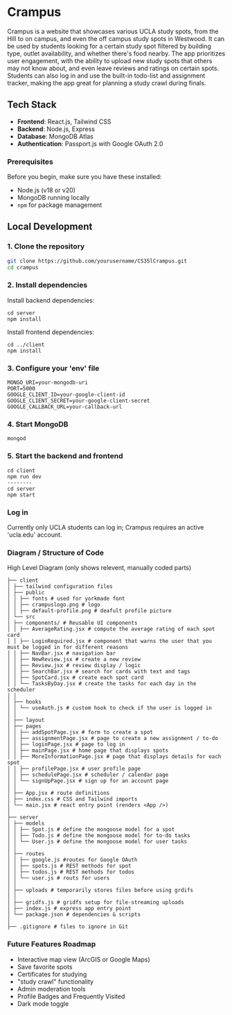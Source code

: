 # Crampus 
Crampus is a website that showcases various UCLA study spots, from the Hill to on campus, and even the off campus study spots in Westwood. It can be used by students looking for a certain study spot filtered by building type, outlet availability, and whether there's food nearby. The app prioritizes user engagement, with the ability to upload new study spots that others may not know about, and even leave reviews and ratings on certain spots. Students can also log in and use the built-in todo-list and assignment tracker, making the app great for planning a study crawl during finals.

## Tech Stack 

- **Frontend**: 
React.js, Tailwind CSS
- **Backend**: 
Node.js, Express
- **Database**: 
MongoDB Atlas
- **Authentication**: 
Passport.js with Google OAuth 2.0

### Prerequisites
Before you begin, make sure you have these installed:

- Node.js (v18 or v20)
- MongoDB running locally
- ```npm``` for package management


## Local Development

### 1. Clone the repository

```bash
git clone https://github.com/yourusername/CS35lCrampus.git
cd crampus
```
### 2. Install dependencies 
Install backend dependencies:
```
cd server
npm install 
```
Install frontend dependencies:
```
cd ../client
npm install
```

### 3. Configure your 'env' file 
```
MONGO_URI=your-mongodb-uri
PORT=5000
GOOGLE_CLIENT_ID=your-google-client-id
GOOGLE_CLIENT_SECRET=your-google-client-secret
GOOGLE_CALLBACK_URL=your-callback-url
```

### 4. Start MongoDB
```
mongod
```

### 5. Start the backend and frontend 
```
cd client 
npm run dev
--------
cd server
npm start
```

### Log in 
Currently only UCLA students can log in; Crampus requires an active 'ucla.edu' account. 

### Diagram / Structure of Code
High Level Diagram (only shows relevent, manually coded parts)
```
├── client
│ ├── tailwind configuration files
│ ├── public
│ │ ├── fonts # used for yorkmade font
│ │ ├── crampuslogo.png # logo
│ │ ├── default-profile.png # deafult profile picture
│ └── src
│ ├── components/ # Reusable UI components
│ │ ├── AverageRating.jsx # compute the average rating of each spot card
│ │ ├── LoginRequired.jsx # component that warns the user that you must be logged in for different reasons
│ │ ├── NavBar.jsx # navigation bar
│ │ ├── NewReview.jsx # create a new review
│ │ ├── Review.jsx # review display / logic
│ │ ├── SearchBar.jsx # search for cards with text and tags
│ │ ├── SpotCard.jsx # create each spot card
│ │ └── TasksByDay.jsx # create the tasks for each day in the scheduler
│ │
│ ├── hooks
│ │ └── useAuth.js # custom hook to check if the user is logged in
│ │
│ ├── layout
│ ├── pages
│ │ ├── addSpotPage.jsx # form to create a spot
│ │ ├── assignmentPage.jsx # page to create a new assignment / to-do
│ │ ├── loginPage.jsx # page to log in
│ │ ├── mainPage.jsx # home page that displays spots
│ │ ├── MoreInformationPage.jsx # page that displays details for each spot
│ │ ├── profilePage.jsx # user profile page
│ │ ├── schedulePage.jsx # scheduler / calendar page
│ │ └── signUpPage.jsx # sign up for an account page
│ │
│ ├── App.jsx # route definitions
│ ├── index.css # CSS and Tailwind imports
│ └── main.jsx # react entry point (renders <App />)
│
├── server
│ ├── models
│ │ ├── Spot.js # define the mongoose model for a spot
│ │ ├── Todo.js # define the mongoose model for to-do tasks
│ │ └── User.js # define the mongoose model for user tasks
│ │
│ ├── routes
│ │ ├── google.js #routes for Google OAuth
│ │ ├── spots.js # REST methods for spot
│ │ ├── todos.js # REST methods for todos
│ │ └── user.js # routs for users
│ │
│ ├── uploads # temporarily stores files before using grdifs
│ │
│ ├── gridfs.js # gridfs setup for file‐streaming uploads
│ ├── index.js # express app entry point
│ └── package.json # dependencies & scripts
│
├── .gitignore # files to ignore in Git
```

### Future Features Roadmap 
* Interactive map view (ArcGIS or Google Maps)
* Save favorite spots
* Certificates for studying
* "study crawl" functionality
* Admin moderation tools
* Profile Badges and Frequently Visited
* Dark mode toggle




